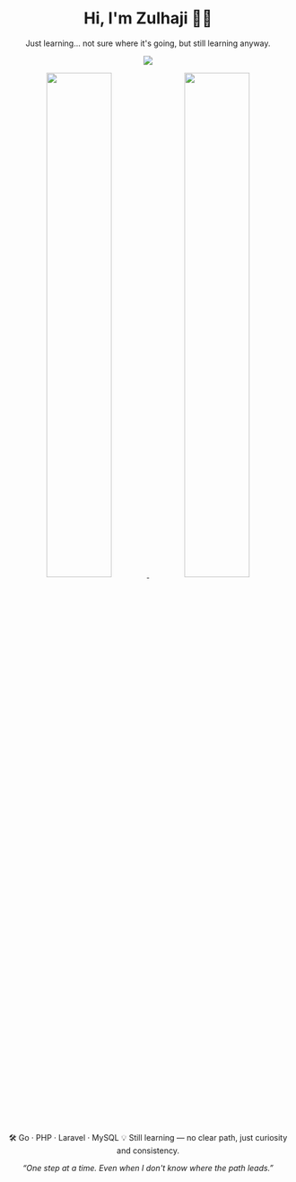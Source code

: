 <!-- Profile README for Zyprush18 -->

<h1 align="center">Hi, I'm Zulhaji 👨‍💻</h1>
<p align="center">Just learning... not sure where it's going, but still learning anyway.</p>

<a href="https://github.com/Zyprush18">
    <p align="center">
  <img src="https://github-readme-streak-stats.herokuapp.com/?user=Zyprush18&theme=github-dark-blue&hide_border=true" />
</p>

<p align="center">
  <img src="https://github-readme-stats.vercel.app/api?username=Zyprush18&show_icons=true&hide_border=true&theme=github_dark&hide_title=true&count_private=true" width="48%" />
  <img src="https://github-readme-stats.vercel.app/api/top-langs/?username=Zyprush18&layout=compact&hide_border=true&theme=github_dark&hide_title=true" width="48%" />
</p>

</a>
<p align="center">
  🛠️ Go · PHP · Laravel · MySQL   
  💡 Still learning — no clear path, just curiosity and consistency.
</p>

<p align="center">
  <i>“One step at a time. Even when I don't know where the path leads.”</i>
</p>
